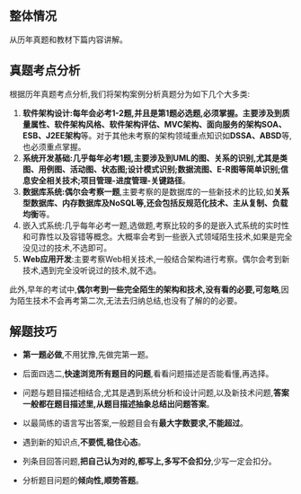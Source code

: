 
## 整体情况
从历年真题和教材下篇内容讲解。

## 真题考点分析
根据历年真题考点分析,我们将架构案例分析真题分为如下几个大多类:
1. **软件架构设计:每年会必考1-2题,并且是第1题必选题,必须掌握。**主要涉及到**质量属性、软件架构风格、软件架构评估、MVC架构、面向服务的架构SOA、ESB、J2EE架构**等。对于其他未考察的架构领域重点知识如**DSSA、ABSD**等,也必须重点掌握。
2. **系统开发基础:几乎每年必考1题,主要涉及到UML的图、关系的识别,尤其是类图、用例图、活动图、状态图;设计模式识别;数据流图、E-R图等简单识别;信息安全相关技术;项目管理-进度管理-关键路径**。
3. **数据库系统:偶尔会考察一题**,主要考察的是数据库的一些新技术的比较,如**关系型数据库、内存数据库及NoSQL等,还会包括反规范化技术、主从复制、负载均衡**等。
4. 嵌入式系统:几乎每年必考一题,选做题,考察比较的多的是嵌入式系统的实时性和可靠性以及容错等概念。大概率会考到一些嵌入式领域陌生技术,如果是完全没见过的技术,不选即可。
5. **Web应用开发**:主要考察Web相关技术,一般结合架构进行考察。偶尔会考到新技术,遇到完全没听说过的技术,就不选。

此外,早年的考试中,**偶尔考到一些完全陌生的架构和技术,没有看的必要,可忽略**,因为陌生技术不会再考第二次,无法去归纳总结,也没有了解的的必要。

## 解题技巧
- **第一题必做**,不用犹豫,先做完第一题。
- 后面四选二,**快速浏览所有题目的问题**,看看问题描述是否能看懂,再选择。

- 问题与题目描述相结合,尤其是遇到系统分析和设计问题,以及新技术问题,**答案一般都在题目描述里,从题目描述抽象总结出问题答案**。
- 以最简练的语言写出答案,一般题目会有**最大字数要求,不能超过**。
- 遇到新的知识点,**不要慌,稳住心态**。

- 列条目回答问题,**把自己认为对的,都写上,多写不会扣分**,少写一定会扣分。
- 分析题目问题的**倾向性,顺势答题**。